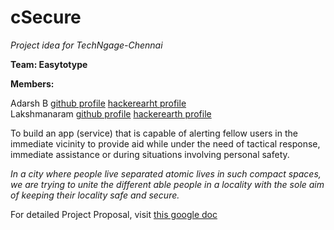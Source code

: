 # cSecure
_Project idea for TechNgage-Chennai_

__Team: Easytotype__

__Members:__

Adarsh B  [github profile](github.com/badarsh2)  [hackerearht profile](https://www.hackerearth.com/@b15)  
Lakshmanaram  [github profile](github.com/lakshmanaram/)  [hackerearth profile](https://www.hackerearth.com/@lakshmanaram.n)

To build an app (service) that is capable of alerting fellow users in the immediate vicinity to provide aid while under the need of tactical response, immediate assistance or during situations involving personal safety.

_In a city where people live separated atomic lives in such compact spaces, we are trying to unite the different able people in a locality with the sole aim of keeping their locality safe and secure._

For detailed Project Proposal, visit [this google doc](https://docs.google.com/document/d/1va3DT378jtY7IsUV1V7m4IsJcff8OmTIHKC8WvuII-Q/edit?usp=docslist_api)
